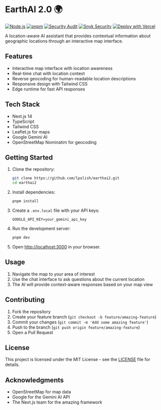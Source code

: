 # EarthAI 2.0 🌍


[![Node.js](https://img.shields.io/badge/node-%3E%3D20.0.0-brightgreen)](https://nodejs.org/)
[![pnpm](https://img.shields.io/badge/pnpm-8.x-blue)](https://pnpm.io/)
[![Security Audit](https://github.com/lpolish/earthai2/actions/workflows/security-audit.yml/badge.svg)](https://github.com/lpolish/earthai2/actions/workflows/security-audit.yml)
[![Snyk Security](https://snyk.io/badge/github/lpolish/earthai2/badge.svg)](https://snyk.io/test/github/lpolish/earthai2)
[![Deploy with Vercel](https://img.shields.io/badge/deploy%20with-vercel-black)](https://vercel.com/new/clone?repository-url=https%3A%2F%2Fgithub.com%2Flpolish%2Fearthai2)

A location-aware AI assistant that provides contextual information about geographic locations through an interactive map interface.

## Features

- Interactive map interface with location awareness
- Real-time chat with location context
- Reverse geocoding for human-readable location descriptions
- Responsive design with Tailwind CSS
- Edge runtime for fast API responses

## Tech Stack

- Next.js 14
- TypeScript
- Tailwind CSS
- Leaflet.js for maps
- Google Gemini AI
- OpenStreetMap Nominatim for geocoding

## Getting Started

1. Clone the repository:
   ```bash
   git clone https://github.com/lpolish/earthai2.git
   cd earthai2
   ```

2. Install dependencies:
   ```bash
   pnpm install
   ```

3. Create a `.env.local` file with your API keys:
   ```
   GOOGLE_API_KEY=your_gemini_api_key
   ```

4. Run the development server:
   ```bash
   pnpm dev
   ```

5. Open [http://localhost:3000](http://localhost:3000) in your browser.

## Usage

1. Navigate the map to your area of interest
2. Use the chat interface to ask questions about the current location
3. The AI will provide context-aware responses based on your map view

## Contributing

1. Fork the repository
2. Create your feature branch (`git checkout -b feature/amazing-feature`)
3. Commit your changes (`git commit -m 'Add some amazing feature'`)
4. Push to the branch (`git push origin feature/amazing-feature`)
5. Open a Pull Request

## License

This project is licensed under the MIT License - see the [LICENSE](LICENSE) file for details.

## Acknowledgments

- OpenStreetMap for map data
- Google for the Gemini AI API
- The Next.js team for the amazing framework
